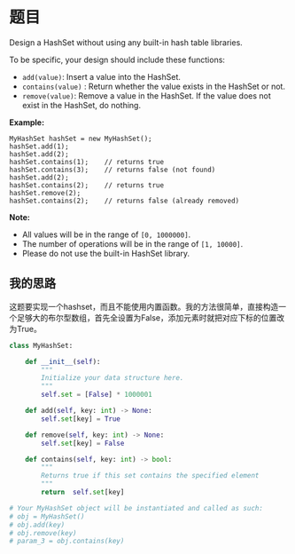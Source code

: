 # 题目

Design a HashSet without using any built-in hash table libraries.

To be specific, your design should include these functions:

- `add(value)`: Insert a value into the HashSet. 
- `contains(value)` : Return whether the value exists in the HashSet or not.
- `remove(value)`: Remove a value in the HashSet. If the value does not exist in the HashSet, do nothing.


**Example:**

```
MyHashSet hashSet = new MyHashSet();
hashSet.add(1);         
hashSet.add(2);         
hashSet.contains(1);    // returns true
hashSet.contains(3);    // returns false (not found)
hashSet.add(2);          
hashSet.contains(2);    // returns true
hashSet.remove(2);          
hashSet.contains(2);    // returns false (already removed)
```


**Note:**

- All values will be in the range of `[0, 1000000]`.
- The number of operations will be in the range of `[1, 10000]`.
- Please do not use the built-in HashSet library.

## 我的思路

这题要实现一个hashset，而且不能使用内置函数。我的方法很简单，直接构造一个足够大的布尔型数组，首先全设置为False，添加元素时就把对应下标的位置改为True。

```python
class MyHashSet:

    def __init__(self):
        """
        Initialize your data structure here.
        """
        self.set = [False] * 1000001

    def add(self, key: int) -> None:
        self.set[key] = True

    def remove(self, key: int) -> None:
        self.set[key] = False

    def contains(self, key: int) -> bool:
        """
        Returns true if this set contains the specified element
        """
        return  self.set[key] 

# Your MyHashSet object will be instantiated and called as such:
# obj = MyHashSet()
# obj.add(key)
# obj.remove(key)
# param_3 = obj.contains(key)
```

